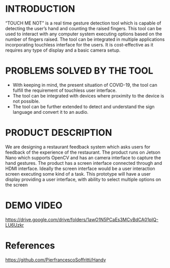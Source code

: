 # INTRODUCTION
“TOUCH ME NOT” is a real time gesture detection tool which is capable of detecting the user’s hand and counting the raised fingers. This tool can be used to interact with any computer system executing options based on the number of fingers raised. The tool can be integrated in multiple applications incorporating touchless interface for the users. It is cost-effective as it requires any type of display and a basic camera setup.

# PROBLEMS SOLVED BY THE TOOL
- With keeping in mind, the present situation of COVID-19, the tool can fulfill the requirement of touchless user interface.
- The tool can be integrated with devices where proximity to the device is not possible.
- The tool can be further extended to detect and understand the sign language and convert it to an audio.

# PRODUCT DESCRIPTION
We are designing a restaurant feedback system which asks users for feedback of the experience of the restaurant. The product runs on Jetson Nano which supports OpenCV and has an camera interface to capture the hand gestures. The product has a screen interface connected through and HDMI interface. Ideally the screen interface would be a user interaction screen executing some kind of a task. This prototype will have a user display providing a user interface, with ability to select multiple options on the screen

# DEMO VIDEO 
https://drive.google.com/drive/folders/1awO1N5PCaEs3MCvBdCA01pIQ-LU6Uzkr

# References
https://github.com/PierfrancescoSoffritti/Handy
